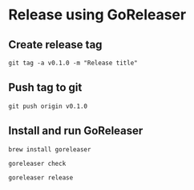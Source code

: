 # Release using GoReleaser

## Create release tag
`git tag -a v0.1.0 -m "Release title"`


## Push tag to git
`git push origin v0.1.0`


## Install and run GoReleaser
`brew install goreleaser`

`goreleaser check`

`goreleaser release`

